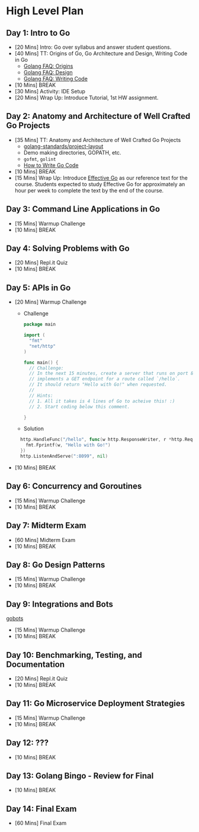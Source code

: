 # High Level Plan

## Day 1: Intro to Go

* [20 Mins] Intro: Go over syllabus and answer student questions.
* [40 Mins] TT: Origins of Go, Go Architecture and Design, Writing Code in Go
  * [Golang FAQ: Origins](https://golang.org/doc/faq#Origins)
  * [Golang FAQ: Design](https://golang.org/doc/faq#Design)
  * [Golang FAQ: Writing Code](https://golang.org/doc/faq#Writing_Code)
* [10 Mins] BREAK
* [30 Mins] Activity: IDE Setup
* [20 Mins] Wrap Up: Introduce Tutorial, 1st HW assignment.

## Day 2: Anatomy and Architecture of Well Crafted Go Projects

* [35 Mins] TT: Anatomy and Architecture of Well Crafted Go Projects
  * [golang-standards/project-layout](https://github.com/golang-standards/project-layout)
  * Demo making directories, GOPATH, etc.
  * `gofmt`, `golint`
  * [How to Write Go Code](https://golang.org/doc/code.html)
* [10 Mins] BREAK
* [15 Mins] Wrap Up: Introduce [Effective Go](https://golang.org/doc/effective_go.html) as our reference text for the course. Students expected to study Effective Go for approximately an hour per week to complete the text by the end of the course.

## Day 3: Command Line Applications in Go

* [15 Mins] Warmup Challenge
* [10 Mins] BREAK

## Day 4: Solving Problems with Go

* [20 Mins] Repl.it Quiz
* [10 Mins] BREAK

## Day 5: APIs in Go

* [20 Mins] Warmup Challenge

  * Challenge

    ```go
    package main

    import (
      "fmt"
      "net/http"
    )

    func main() {
      // Challenge:
      // In the next 15 minutes, create a server that runs on port 8099 and
      // implements a GET endpoint for a route called `/hello`.
      // It should return "Hello with Go!" when requested.
      //
      // Hints:
      // 1. All it takes is 4 lines of Go to acheive this! :)
      // 2. Start coding below this comment.

    }
    ```

  * Solution

  ```go
    http.HandleFunc("/hello", func(w http.ResponseWriter, r *http.Request) {
      fmt.Fprintf(w, "Hello with Go!")
    })
    http.ListenAndServe(":8099", nil)
    ```
* [10 Mins] BREAK

## Day 6: Concurrency and Goroutines

* [15 Mins] Warmup Challenge
* [10 Mins] BREAK

## Day 7: Midterm Exam

* [60 Mins] Midterm Exam
* [10 Mins] BREAK

## Day 8: Go Design Patterns

* [15 Mins] Warmup Challenge
* [10 Mins] BREAK

## Day 9: Integrations and Bots

[gobots](https://github.com/strongo/bots-framework)

* [15 Mins] Warmup Challenge
* [10 Mins] BREAK

## Day 10: Benchmarking, Testing, and Documentation

* [20 Mins] Repl.it Quiz
* [10 Mins] BREAK

## Day 11: Go Microservice Deployment Strategies

* [15 Mins] Warmup Challenge
* [10 Mins] BREAK

## Day 12: ???

* [10 Mins] BREAK

## Day 13: Golang Bingo - Review for Final

* [10 Mins] BREAK

## Day 14: Final Exam

* [60 Mins] Final Exam
